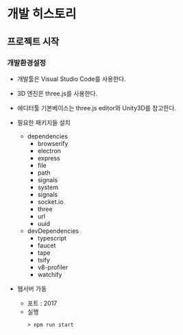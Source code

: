 # 개발 히스토리

## 프로젝트 시작
### 개발환경설정
- 개발툴은 Visual Studio Code를 사용한다.
- 3D 엔진은 three.js를 사용한다.
- 에디터툴 기본베이스는 three.js editor와 Unity3D를 참고한다.
- 필요한 패키지들 설치
    - dependencies
        - browserify
        - electron
        - express
        - file
        - path
        - signals
        - system
        - signals
        - socket.io
        - three
        - url
        - uuid
    - devDependencies
        - typescript
        - faucet
        - tape
        - tsify
        - v8-profiler
        - watchify

- 웹서버 가동
    - 포트 : 2017
    - 실행
        ```
        > npm run start
        ```